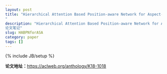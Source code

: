 ```yaml
---
layout: post
title: "Hierarchical Attention Based Position-aware Network for Aspect-level Sentiment Analysis"
description: "Hierarchical Attention Based Position-aware Network for Aspect-level Sentiment Analysis论文笔记"
slug: HABPNforASA
category: paper
tags: []
---
```

{% include JB/setup %}

**论文地址：**<https://aclweb.org/anthology/K18-1018>  